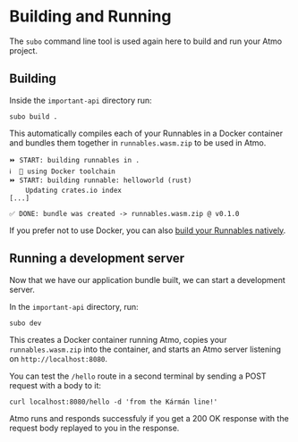 # Building and Running

The `subo` command line tool is used again here to build and run your Atmo project.

## Building

Inside the `important-api` directory run:

```text
subo build .
```

This automatically compiles each of your Runnables in a Docker container and bundles
them together in `runnables.wasm.zip` to be used in Atmo.

```text
⏩ START: building runnables in .
ℹ️  🐳 using Docker toolchain
⏩ START: building runnable: helloworld (rust)
    Updating crates.io index
[...]

✅ DONE: bundle was created -> runnables.wasm.zip @ v0.1.0
```

If you prefer not to use Docker, you can also [build your Runnables natively](https://github.com/suborbital/subo/blob/main/docs/get-started.md#building-without-docker).

## Running a development server

Now that we have our application bundle built, we can start a development server. 

In the `important-api` directory, run:

```text
subo dev
```

This creates a Docker container running Atmo, copies your `runnables.wasm.zip` into
the container, and starts an Atmo server listening on `http://localhost:8080`.

You can test the `/hello` route in a second terminal by sending a POST request 
with a body to it:

```text
curl localhost:8080/hello -d 'from the Kármán line!'
```

Atmo runs and responds successfuly if you get a 200 OK response with the request body replayed to you in the response.
